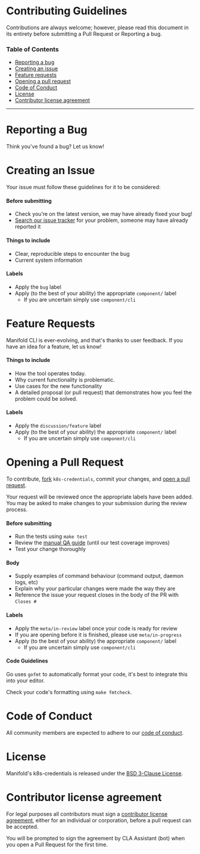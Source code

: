 # Contributing Guidelines

Contributions are always welcome; however, please read this document in its entirety before submitting a Pull Request or Reporting a bug.

### Table of Contents

- [Reporting a bug](#reporting-a-bug)
- [Creating an issue](#creating-an-issue)
- [Feature requests](#feature-requests)
- [Opening a pull request](#opening-a-pull-request)
- [Code of Conduct](#code-of-conduct)
- [License](#license)
- [Contributor license agreement](#contributor-license-agreement)

---------------

# Reporting a Bug

Think you've found a bug? Let us know!

# Creating an Issue

Your issue must follow these guidelines for it to be considered:

#### Before submitting

- Check you’re on the latest version, we may have already fixed your bug!
- [Search our issue tracker](https://github.com/manifoldco/k8s-credentials/issues/search&type=issues) for your problem, someone may have already reported it

#### Things to include
 - Clear, reproducible steps to encounter the bug
 - Current system information

#### Labels

- Apply the `bug` label
- Apply (to the best of your ability) the appropriate `component/` label
  - If you are uncertain simply use `component/cli`


# Feature Requests

Manifold CLI is ever-evolving, and that's thanks to user feedback. If you have an idea for a feature, let us know!

#### Things to include

- How the tool operates today.
- Why current functionality is problematic.
- Use cases for the new functionality
- A detailed proposal (or pull request) that demonstrates how you feel the problem could be solved.

#### Labels

- Apply the `discussion/feature` label
- Apply (to the best of your ability) the appropriate `component/` label
  - If you are uncertain simply use `component/cli`


# Opening a Pull Request

To contribute, [fork](https://help.github.com/articles/fork-a-repo/) `k8s-credentials`, commit your changes, and [open a pull request](https://help.github.com/articles/using-pull-requests/).

Your request will be reviewed once the appropriate labels have been added. You may be asked to make changes to your submission during the review process.

#### Before submitting

- Run the tests using `make test`
- Review the [manual QA guide](../docs/qa.md) (until our test coverage improves)
- Test your change thoroughly

#### Body

- Supply examples of command behaviour (command output, daemon logs, etc)
- Explain why your particular changes were made the way they are
- Reference the issue your request closes in the body of the PR with `Closes #`

#### Labels

- Apply the `meta/in-review` label once your code is ready for review
 - If you are opening before it is finished, please use `meta/in-progress`
- Apply (to the best of your ability) the appropriate `component/` label
  - If you are uncertain simply use `component/cli`


#### Code Guidelines

Go uses `gofmt` to automatically format your code, it's best to integrate this into your editor.

Check your code's formatting using `make fmtcheck`.


# Code of Conduct

All community members are expected to adhere to our [code of conduct](./CONDUCT.md).


# License

Manifold's k8s-credentials is released under the [BSD 3-Clause License](../LICENSE.md).


# Contributor license agreement

For legal purposes all contributors must sign a [contributor license agreement](https://cla-assistant.io/manifoldco/k8s-credentials), either for an individual or corporation, before a pull request can be accepted.

You will be prompted to sign the agreement by CLA Assistant (bot) when you open a Pull Request for the first time.
